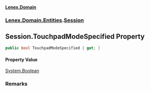 #### [Lenex.Domain](index.md 'index')
### [Lenex.Domain.Entities](Lenex.Domain.Entities.md 'Lenex.Domain.Entities').[Session](Lenex.Domain.Entities.Session.md 'Lenex.Domain.Entities.Session')

## Session.TouchpadModeSpecified Property

```csharp
public bool TouchpadModeSpecified { get; }
```

#### Property Value
[System.Boolean](https://docs.microsoft.com/en-us/dotnet/api/System.Boolean 'System.Boolean')

### Remarks